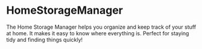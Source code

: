 # HomeStorageManager
The Home Storage Manager helps you organize and keep track of your stuff at home. It makes it easy to know where everything is. Perfect for staying tidy and finding things quickly!
